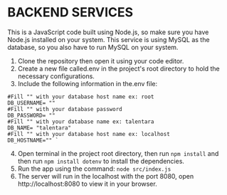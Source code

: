 # **BACKEND SERVICES**

This is a JavaScript code built using Node.js, so make sure you have Node.js installed on your system.
This service is using MySQL as the database, so you also have to run MySQL on your system.

1. Clone the repository then open it using your code editor.
2. Create a new file called.env in the project's root directory to hold the necessary configurations.
3. Include the following information in the.env file:

```
#Fill "" with your database host name ex: root 
DB_USERNAME= ""
#Fill "" with your database password
DB_PASSWORD= ""
#Fill "" with your database name ex: talentara
DB_NAME= "talentara"
#Fill "" with your database host name ex: localhost
DB_HOSTNAME="" `

```

4. Open terminal in the project root directory, then run ` npm install ` and then run ` npm install dotenv ` to install the dependencies.
5. Run the app using the command: ` node src/index.js `
6. The server will run in the localhost with the port 8080, open http://localhost:8080 to view it in your browser.
